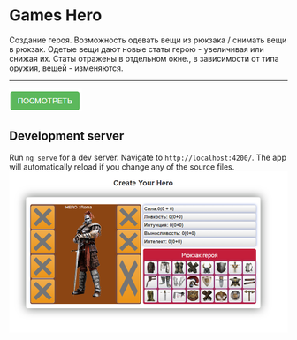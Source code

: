 # Games Hero
Создание героя.
Возможность одевать вещи из рюкзака / снимать вещи в рюкзак.
Одетые вещи дают новые статы герою - увеличивая или снижая их.
Статы отражены в отдельном окне., в зависимости от типа оружия, вещей - изменяются.</br>
<hr>

<a target="_blank" href="https://meddokss.github.io/HEROGAME"><img src="see.png" alt="Посмотреть"></a>

## Development server
Run `ng serve` for a dev server. Navigate to `http://localhost:4200/`.
The app will automatically reload if you change any of the source files.
<a target="_blank" href="https://meddokss.github.io/HEROGAME"><img src="HeroGAME.png" alt="HeroGAME"></a>

